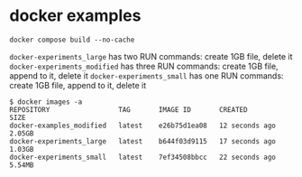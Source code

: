 # docker examples

`docker compose build --no-cache`

`docker-experiments_large` has two RUN commands: create 1GB file, delete it
`docker-experiments_modified` has three RUN commands: create 1GB file, append to it, delete it
`docker-experiments_small` has one RUN commands: create 1GB file, append to it, delete it


```
$ docker images -a
REPOSITORY                 TAG       IMAGE ID       CREATED          SIZE
docker-examples_modified   latest    e26b75d1ea08   12 seconds ago   2.05GB
docker-experiments_large   latest    b644f03d9115   17 seconds ago   1.03GB
docker-experiments_small   latest    7ef34508bbcc   22 seconds ago   5.54MB
```
